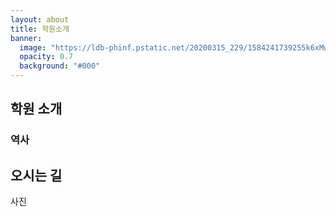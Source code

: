 ```yaml
---
layout: about
title: 학원소개
banner:
  image: "https://ldb-phinf.pstatic.net/20200315_229/1584241739255k6xMw_JPEG/8Fab2Gp2Pvw7S4FLT9AryW2X.jpg"
  opacity: 0.7
  background: "#000"
---
```


## 학원 소개

### 역사

## 오시는 길

사진
